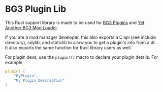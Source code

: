 # BG3 Plugin Lib

This Rust support library is made to be used for [BG3 Plugins](https://github.com/MolotovCherry/BG3-Plugin-Template-Rust) and [Yet Another BG3 Mod Loader](https://github.com/MolotovCherry/Yet-Another-BG3-Mod-Loader).

If you are a mod manager developer, this also exports a C api (see include directory), cdylib, and staticlib to allow you to get a plugin's info from a dll.
It also exports the same function for Rust library users as well.

For plugin devs, use the `plugin!()` macro to declare your plugin details. For example
```rust
plugin! {
    "MyPLugin",
    "My Plugin Description"
}
```
